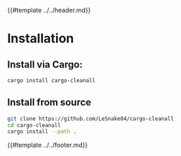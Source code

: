 {{#template ../../header.md}}

# Installation

## Install via Cargo:

```sh
cargo install cargo-cleanall
```

## Install from source

```sh
git clone https://github.com/LeSnake04/cargo-cleanall
cd cargo-cleanall
cargo install --path .
```

{{#template ../../footer.md}}
